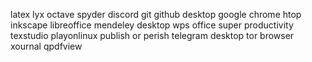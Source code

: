 latex
lyx
octave
spyder
discord
git
github desktop
google chrome
htop
inkscape
libreoffice
mendeley desktop
wps office
super productivity
texstudio
playonlinux
publish or perish
telegram desktop
tor browser
xournal
qpdfview
